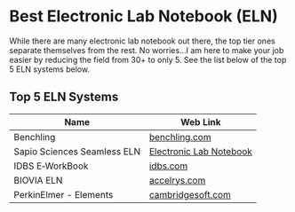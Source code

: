 # Best Electronic Lab Notebook (ELN)
While there are many electronic lab notebook out there, the top tier ones separate themselves from the rest. No worries...I am here to make your job easier by reducing the field from 30+ to only 5.  See the list below of the top 5 ELN systems below.

## Top 5 ELN Systems

| Name                                      | Web Link                                                               
|-------------------------------------------|----------------------------------------                                           
| Benchling                                 | <a href="https://benchling" rel="nofollow">benchling.com</a>                                                          
| Sapio Sciences Seamless ELN                     | <a href="https://www.sapiosciences.com/electronic-lab-notebook-software-eln">Electronic Lab Notebook</a>                        
| IDBS E‑WorkBook                           | <a href="https://idbs/" rel="nofollow">idbs.com</a>                        
| BIOVIA ELN                                | <a href="http://accelrys/" rel="nofollow">accelrys.com</a>   
| PerkinElmer - Elements                    | <a href="http://cambridgesoft/" rel="nofollow">cambridgesoft.com</a>      
